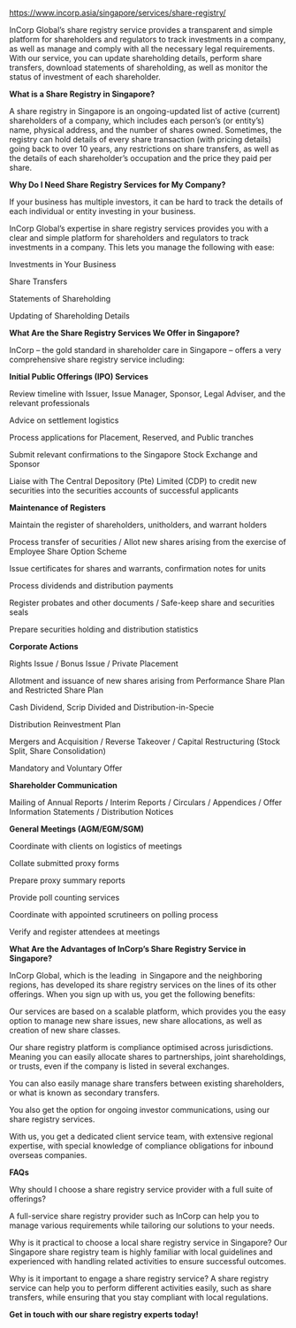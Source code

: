 https://www.incorp.asia/singapore/services/share-registry/

InCorp Global’s share registry service provides a transparent and simple platform for shareholders and regulators to track investments in a company, as well as manage and comply with all the necessary legal requirements. With our service, you can update shareholding details, perform share transfers, download statements of shareholding, as well as monitor the status of investment of each shareholder.



**What is a Share Registry in Singapore?**

A share registry in Singapore is an ongoing-updated list of active (current) shareholders of a company, which includes each person’s (or entity’s) name, physical address, and the number of shares owned. Sometimes, the registry can hold details of every share transaction (with pricing details) going back to over 10 years, any restrictions on share transfers, as well as the details of each shareholder’s occupation and the price they paid per share.



**Why Do I Need Share Registry Services for My Company?**

If your business has multiple investors, it can be hard to track the details of each individual or entity investing in your business.

InCorp Global’s expertise in share registry services provides you with a clear and simple platform for shareholders and regulators to track investments in a company. This lets you manage the following with ease:

Investments in Your Business

Share Transfers

Statements of Shareholding

Updating of Shareholding Details



**What Are the Share Registry Services We Offer in Singapore?**

InCorp – the gold standard in shareholder care in Singapore – offers a very comprehensive share registry service including:

**Initial Public Offerings (IPO) Services**

Review timeline with Issuer, Issue Manager, Sponsor, Legal Adviser, and the relevant professionals

Advice on settlement logistics

Process applications for Placement, Reserved, and Public tranches

Submit relevant confirmations to the Singapore Stock Exchange and Sponsor

Liaise with The Central Depository (Pte) Limited (CDP) to credit new securities into the securities accounts of successful applicants

**Maintenance of Registers**

Maintain the register of shareholders, unitholders, and warrant holders

Process transfer of securities / Allot new shares arising from the exercise of Employee Share Option Scheme

Issue certificates for shares and warrants, confirmation notes for units

Process dividends and distribution payments

Register probates and other documents / Safe-keep share and securities seals

Prepare securities holding and distribution statistics

**Corporate Actions**

Rights Issue / Bonus Issue / Private Placement

Allotment and issuance of new shares arising from Performance Share Plan and Restricted Share Plan

Cash Dividend, Scrip Divided and Distribution-in-Specie

Distribution Reinvestment Plan

Mergers and Acquisition / Reverse Takeover / Capital Restructuring (Stock Split, Share Consolidation)

Mandatory and Voluntary Offer

**Shareholder Communication**

Mailing of Annual Reports / Interim Reports / Circulars / Appendices / Offer Information Statements / Distribution Notices

**General Meetings (AGM/EGM/SGM)**

Coordinate with clients on logistics of meetings

Collate submitted proxy forms

Prepare proxy summary reports

Provide poll counting services

Coordinate with appointed scrutineers on polling process

Verify and register attendees at meetings



**What Are the Advantages of ****InCorp’s**** Share Registry Service in Singapore?**

InCorp Global, which is the leading  in Singapore and the neighboring regions, has developed its share registry services on the lines of its other offerings. When you sign up with us, you get the following benefits:

Our services are based on a scalable platform, which provides you the easy option to manage new share issues, new share allocations, as well as creation of new share classes.

Our share registry platform is compliance optimised across jurisdictions. Meaning you can easily allocate shares to partnerships, joint shareholdings, or trusts, even if the company is listed in several exchanges.

You can also easily manage share transfers between existing shareholders, or what is known as secondary transfers.

You also get the option for ongoing investor communications, using our share registry services.

With us, you get a dedicated client service team, with extensive regional expertise, with special knowledge of compliance obligations for inbound overseas companies.

**FAQs**

Why should I choose a share registry service provider with a full suite of offerings?

A full-service share registry provider such as InCorp can help you to manage various requirements while tailoring our solutions to your needs.


Why is it practical to choose a local share registry service in Singapore?
Our Singapore share registry team is highly familiar with local guidelines and experienced with handling related activities to ensure successful outcomes.

Why is it important to engage a share registry service?
A share registry service can help you to perform different activities easily, such as share transfers, while ensuring that you stay compliant with local regulations.



**Get in touch with our share registry experts today!**

